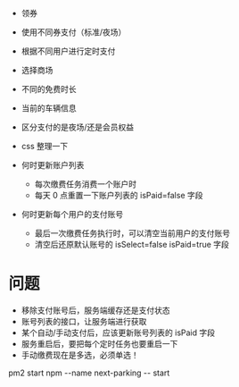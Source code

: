 - 领券
- 使用不同券支付（标准/夜场）
- 根据不同用户进行定时支付
- 选择商场
- 不同的免费时长
- 当前的车辆信息
- 区分支付的是夜场/还是会员权益
- css 整理一下

- 何时更新账户列表
  - 每次缴费任务消费一个账户时
  - 每天 0 点重置一下账户列表的 isPaid=false 字段
- 何时更新每个用户的支付账号
  - 最后一次缴费任务执行时，可以清空当前用户的支付账号
  - 清空后还原默认账号的 isSelect=false isPaid=true 字段


# 问题
- 移除支付账号后，服务端缓存还是支付状态
- 账号列表的接口，让服务端进行获取
- 某个自动/手动支付后，应该更新账号列表的 isPaid 字段
- 服务重启后，要把每个定时任务也要重启一下
- 手动缴费现在是多选，必须单选！


pm2 start npm --name next-parking -- start